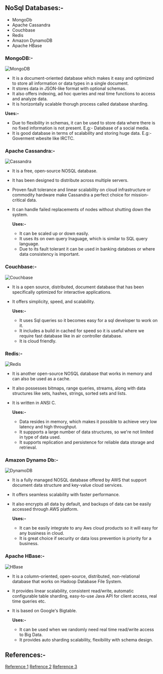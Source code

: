 
## NoSql Databases:-
- MongoDb
- Apache Cassandra
- Couchbase
- Redis
- Amazon DynamoDB
- Apache HBase

### MongoDB:-
![MongoDB](https://images.contentstack.io/v3/assets/blt7151619cb9560896/blt1ac836088329bf07/6470d0b825223d9e8f2a4cbd/Frame-503b.svg)
 - It is a document-oriented database which makes it easy and optimized to store all information or data types in a single document.
 - It stores data in JSON-like format with optional schemas.
 - It also offers indexing, ad hoc queries and real time functions to access and analyze data.
 - It is horizontally scalable thorugh process called database sharding.
    
  **Uses:-**
   - Due to flexibility in schemas, it can be used to store data where there is no fixed information is not present. E.g:- Database of a social media.
   - It is good database in terms of scalability and storing huge data. E.g:- Goverment wbesite like IRCTC.

### Apache Cassandra:-
![Cassandra](https://cassandra.apache.org/_/_images/diagrams/apache-cassandra-diagrams-01.jpg)
 - It is a free, open-source NOSQL database.
 - It has been designed to distribute across multiple servers.
 - Proven fault tolerance and linear scalability on cloud infrastructure or commodity hardware make Cassandra a perfect choice for mission-critical data.
 - It can handle failed replacements of nodes without shutting down the system.

   **Uses:-**
     - It can be scaled up or down easily.
     - It uses its on own query lnaguage, which is similar to SQL query language.
     - Due to its fault tolerant it can be used in banking databses or where data consistency is important.

### Couchbase:-
![Couchbase](https://www.couchbase.com/blog/wp-content/uploads/2021/07/couchbase-server-7-0-general-availability-release-announcement.png)
 - It is a open source, distributed, document database that has been specifically optimized for interactive applications.
 - It offers simplicity, speed, and scalability.

   **Uses:-**
     - It uses Sql queries so it becomes easy for a sql developer to work on it.
     - It includes a build in cached for speed so it is useful where we require fast database like in air controller database.
     - It is cloud friendly.

### Redis:-
![Redis](https://backendless.com/wp-content/uploads/2022/12/How-Redis-typically-works.png)
 - It is another open-source NOSQL database that works in memory and can also be used as a cache.
 - It also possesses bitmaps, range queries, streams, along with data structures like sets, hashes, strings, sorted sets and lists.
 - It is written in ANSI C.

   **Uses:-**
     - Data resides in memory, which makes it possible to achieve very low latency and high throughput.
     - It suppports a large number of data structures, so we're not limited in type of data used.
     - It supports replication and persistence for reliable data storage and retrieval.

### Amazon Dynamo Db:-
![DynamoDB](https://user-images.githubusercontent.com/6509926/118522057-41b28180-b701-11eb-8f0b-8cda47fbbc27.png)
 - It is a fully managed NOSQL database offered by AWS that support document data structure and key-value cloud services.
 - It offers seamless scalability with faster performance.
 - It also encrypts all data by default, and backups of data can be easily accessed through AWS platform.

    **Uses:-**
      - It can be easily integrate to any Aws cloud products so it will easy for any business in cloud.
      - It is great choice if security or data loss prevention is priority for a business.

### Apache HBase:-
![HBase](https://www.cloudduggu.com/hbase/architecture/hbase_architecture.png)
 - It is a column-oriented, open-source, distributed, non-relational database that works on Hadoop Database File System.
 - It provides linear scalability, consistent read/write, automatic configurable table sharding, easy-to-use Java API for client access, real time queries etc.
 - It is based on Google's Bigtable.

    **Uses:-**
      - It can be used when we randomly need real time read/write access to Big Data.
      - It provides auto sharding scalability, flexibility with schema design.

  ## References:-
  [Reference 1](https://datavid.com/blog/best-nosql-databases)
  [Refrence 2](https://www.decipherzone.com/blog-detail/nosql-databases)
  [Reference 3](https://www.bairesdev.com/blog/nosql-databases/)

       
